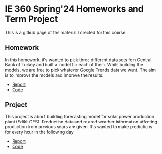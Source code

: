 # IE 360 Spring'24 Homeworks and Term Project
 
 This is a github page of the material I created for this course.

## Homework 
 In this homework, it's wanted to pick three different data sets fom Central Bank of Turkey and built a model for each of them. While building the models, we are free to pick whatever Google Trends data we want. The aim is to improve the models and improve the results.

- [Report](Homework_1\report.html)
- [Code](https://github.com/BU-IE-360/spring24-ebrarbastan/blob/main/Homework_1/homework1.ipynb)

## Project
This project is about building forecasting model for solar power production plant (Edikli GES). Production data and related weather information affecting production from previous years are given. It's wanted to make predictions for every hour in the following day.

- [Report](Project\report.html)
- [Code](https://github.com/BU-IE-360/spring24-ebrarbastan/tree/main/Project/Codes)